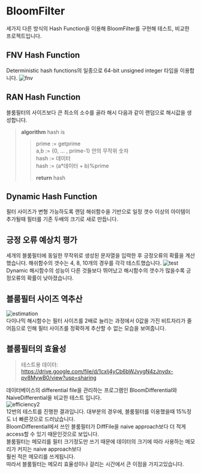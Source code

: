# BloomFilter
세가지 다른 방식의 Hash Function을 이용해 BloomFilter를 구현해 테스트, 비교한 프로젝트입니다.  
## FNV Hash Function
Deterministic hash functions의 일종으로 64-bit unsigned integer 타입을 이용합니다.
![fnv](https://user-images.githubusercontent.com/49792776/83942457-6e41f600-a82e-11ea-8d90-969f59c1e442.PNG)

## RAN Hash Function
블룸필터의 사이즈보다 큰 최소의 소수를 골라 해시 다음과 같이 랜덤으로 해시값을 생성합니다.    
>**algorithm** hash is  
>> prime := getprime  
>> a,b := {0, ... , prime-1} 안의 무작위 숫자  
>> hash := 데이터  
>> hash := (a*데이터 + b)%prime  
>>  
>> **return** hash

## Dynamic Hash Function
필터 사이즈가 변형 가능하도록 랜덤 해쉬함수을 기반으로 일정 갯수 이상의 아이템이 추가될때 필터를 기존 두배의 크기로 새로 만듭니다.

## 긍정 오류 예상치 평가
세개의 블룸필터에 동일한 무작위로 생성된 문자열을 입력한 후 긍정오류의 확률을 계산했습니다.
해쉬함수의 갯수는 4, 8, 10개의 경우를 각각 테스트했습니다.
![test](https://user-images.githubusercontent.com/49792776/83942994-7e100900-a833-11ea-903e-b22ef05bf10e.PNG)  
Dynamic 해시함수의 성능이 다른 것들보다 뛰어났고 해시함수의 갯수가 많을수록 긍정오류의 확률이 낮아졌습니다.

## 블룸필터 사이즈 역추산
![estimation](https://user-images.githubusercontent.com/49792776/83943830-efeb5100-a839-11ea-97bc-db332255b815.PNG)  
다이나믹 해시함수는 필터 사이즈를 2배로 늘리는 과정에서 0값을 가진 비트자리가 줄어듬으로 인해 필터 사이즈를 정확하게 추산할 수 없는 모습을 보여줍니다.

## 블룸필터의 효율성
>테스트용 데이터: https://drive.google.com/file/d/1cxlj4yCb6bWJvygN4zJnydx-pv8MywB0/view?usp=sharing  
  
데이터베이스의 differential file을 관리하는 프로그램인 BloomDifferential와 NaiveDifferential을 비교한 테스트 입니다.  
![efficiency2](https://user-images.githubusercontent.com/49792776/83965726-c5a89a80-a8f0-11ea-817d-5ca8d9a9f1fc.PNG)  
12번의 테스트를 진행한 결과입니다. 대부분의 경우에, 블룸필터를 이용했을때 15%정도 너 빠른것으로 드러났습니다.  
BloomDifferential에서 쓰인 블룸필터가 DiffFile을 naive approach보다 더 적게 access할 수 있기 때문인것으로 보입니다.  
블룸필터는 메모리를 필터 크기정도만 쓰기 때문에 데이터의 크기에 따라 사용하는 메모리가 커지는 naive approach보다  
훨씬 적은 메모리를 쓰게됩니다.  
따라서 블룸필터는 메모리 효율성이나 걸리는 시간에서 큰 이점을 가지고있습니다.

